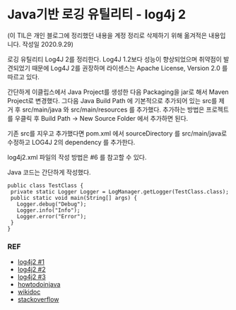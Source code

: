 # Java기반 로깅 유틸리티 - log4j 2

(이 TIL은 개인 블로그에 정리했던 내용을 계정 정리로 삭제하기 위해 옮겨적은 내용입니다. 작성일 2020.9.29)   

로깅 유틸리티 Log4J 2를 정리한다. Log4J 1.2보다 성능이 향상되었으며 취약점이 발견되었기 때문에 Log4J 2를 권장하며 라이센스는 Apache License, Version 2.0 를 따르고 있다.

간단하게 이클립스에서 Java Project를 생성한 다음 Packaging을 jar로 해서 Maven Project로 변경했다. 그다음 Java Build Path 에 기본적으로 추가되어 있는 src를 제거 후 src/main/java 와 src/main/resources 를 추가했다. 추가하는 방법은 프로젝트를 우클릭 후 Build Path -> New Source Folder 에서 추가하면 된다.

기존 src를 지우고 추가했다면 pom.xml 에서 sourceDirectory 를 src/main/java로 수정하고 LOG4J 2의 dependency 를 추가한다.

log4j2.xml 파일의 작성 방법은 #6 를 참고할 수 있다.

Java 코드는 간단하게 작성했다.

```
public class TestClass {
 private static Logger Logger = LogManager.getLogger(TestClass.class);
 public static void main(String[] args) {
   Logger.debug("Debug");
   Logger.info("Info");
   Logger.error("Error");
 }
}
```

### REF
* [log4j2 #1](https://logging.apache.org/log4j/2.x/)
* [log4j2 #2](https://logging.apache.org/log4j/2.x/maven-artifacts.html#Using_Log4j_in_your_Apache_Maven_build)
* [log4j2 #3](https://logging.apache.org/log4j/2.x/manual/configuration.html)
* [howtodoinjava](https://howtodoinjava.com/log4j2/log4j-2-xml-configuration-example/)
* [wikidoc](https://wikidocs.net/18340)
* [stackoverflow](https://stackoverflow.com/questions/36907204/how-to-create-a-src-main-resources-directory)